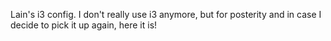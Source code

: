 Lain's i3 config.  I don't really use i3 anymore, but for posterity and in case
I decide to pick it up again, here it is!
